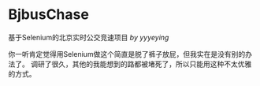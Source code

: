 # BjbusChase
基于Selenium的北京实时公交竞速项目
_by yyyeying_

你一听肯定觉得用Selenium做这个简直是脱了裤子放屁，但我实在是没有别的办法了。
调研了很久，其他的我能想到的路都被堵死了，所以只能用这种不太优雅的方式。